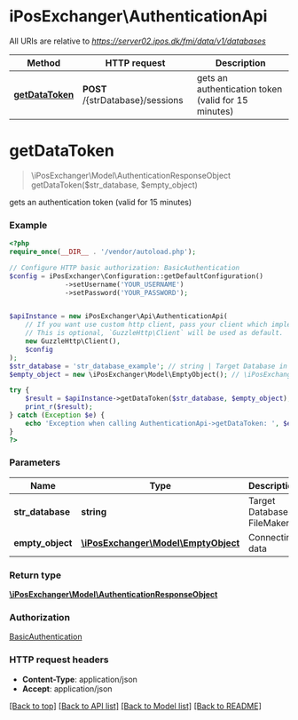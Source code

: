 # iPosExchanger\AuthenticationApi

All URIs are relative to *https://server02.ipos.dk/fmi/data/v1/databases*

Method | HTTP request | Description
------------- | ------------- | -------------
[**getDataToken**](AuthenticationApi.md#getDataToken) | **POST** /{strDatabase}/sessions | gets an authentication token (valid for 15 minutes)


# **getDataToken**
> \iPosExchanger\Model\AuthenticationResponseObject getDataToken($str_database, $empty_object)

gets an authentication token (valid for 15 minutes)

### Example
```php
<?php
require_once(__DIR__ . '/vendor/autoload.php');

// Configure HTTP basic authorization: BasicAuthentication
$config = iPosExchanger\Configuration::getDefaultConfiguration()
              ->setUsername('YOUR_USERNAME')
              ->setPassword('YOUR_PASSWORD');


$apiInstance = new iPosExchanger\Api\AuthenticationApi(
    // If you want use custom http client, pass your client which implements `GuzzleHttp\ClientInterface`.
    // This is optional, `GuzzleHttp\Client` will be used as default.
    new GuzzleHttp\Client(),
    $config
);
$str_database = 'str_database_example'; // string | Target Database in FileMaker
$empty_object = new \iPosExchanger\Model\EmptyObject(); // \iPosExchanger\Model\EmptyObject | Connecting data

try {
    $result = $apiInstance->getDataToken($str_database, $empty_object);
    print_r($result);
} catch (Exception $e) {
    echo 'Exception when calling AuthenticationApi->getDataToken: ', $e->getMessage(), PHP_EOL;
}
?>
```

### Parameters

Name | Type | Description  | Notes
------------- | ------------- | ------------- | -------------
 **str_database** | **string**| Target Database in FileMaker |
 **empty_object** | [**\iPosExchanger\Model\EmptyObject**](../Model/EmptyObject.md)| Connecting data | [optional]

### Return type

[**\iPosExchanger\Model\AuthenticationResponseObject**](../Model/AuthenticationResponseObject.md)

### Authorization

[BasicAuthentication](../../README.md#BasicAuthentication)

### HTTP request headers

 - **Content-Type**: application/json
 - **Accept**: application/json

[[Back to top]](#) [[Back to API list]](../../README.md#documentation-for-api-endpoints) [[Back to Model list]](../../README.md#documentation-for-models) [[Back to README]](../../README.md)


